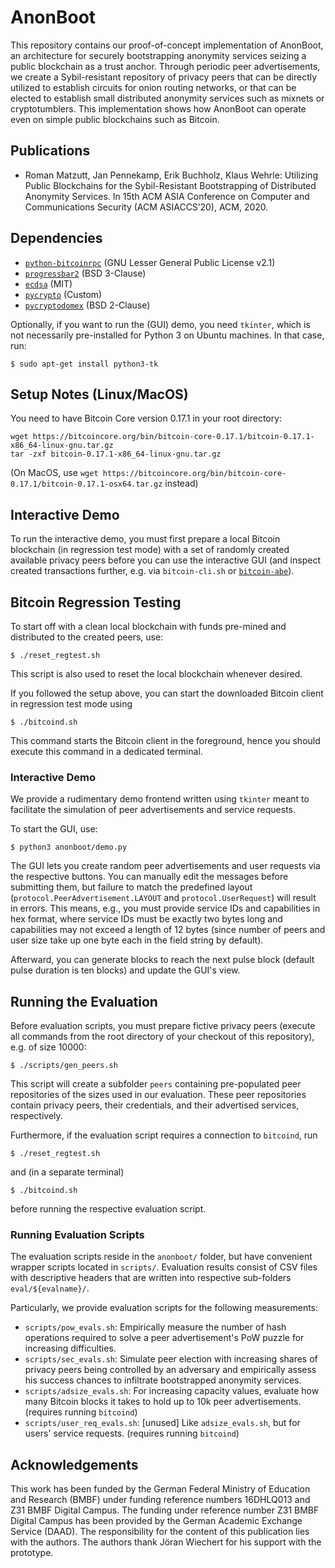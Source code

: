 # AnonBoot

This repository contains our proof-of-concept implementation of AnonBoot, an architecture for securely bootstrapping anonymity services seizing a public blockchain as a trust anchor.
Through periodic peer advertisements, we create a Sybil-resistant repository of privacy peers that can be directly utilized to establish circuits for onion routing networks, or that can be elected to establish small distributed anonymity services such as mixnets or cryptotumblers.
This implementation shows how AnonBoot can operate even on simple public blockchains such as Bitcoin.

## Publications

*  Roman Matzutt, Jan Pennekamp, Erik Buchholz, Klaus Wehrle: Utilizing Public Blockchains for the Sybil-Resistant Bootstrapping of Distributed Anonymity Services. In 15th ACM ASIA Conference on Computer and Communications Security (ACM ASIACCS’20), ACM, 2020.

## Dependencies

* [`python-bitcoinrpc`](http://www.github.com/jgarzik/python-bitcoinrpc) (GNU Lesser General Public License v2.1)
* [`progressbar2`](https://github.com/WoLpH/python-progressbar) (BSD 3-Clause)
* [`ecdsa`](http://github.com/warner/python-ecdsa) (MIT)
* [`pycrypto`](https://github.com/dlitz/pycrypto) (Custom)
* [`pycryptodomex`](https://github.com/Legrandin/pycryptodome) (BSD 2-Clause)

Optionally, if you want to run the (GUI) demo, you need `tkinter`, which is not necessarily pre-installed for Python 3 on Ubuntu machines.
In that case, run:

```
$ sudo apt-get install python3-tk
```

## Setup Notes (Linux/MacOS)

You need to have Bitcoin Core version 0.17.1 in your root directory:

```
wget https://bitcoincore.org/bin/bitcoin-core-0.17.1/bitcoin-0.17.1-x86_64-linux-gnu.tar.gz
tar -zxf bitcoin-0.17.1-x86_64-linux-gnu.tar.gz
```

(On MacOS, use `wget https://bitcoincore.org/bin/bitcoin-core-0.17.1/bitcoin-0.17.1-osx64.tar.gz` instead)

## Interactive Demo

To run the interactive demo, you must first prepare a local Bitcoin blockchain (in regression test mode) with a set of randomly created available privacy peers before you can use the interactive GUI (and inspect created transactions further, e.g. via `bitcoin-cli.sh` or [`bitcoin-abe`](https://github.com/marioschlipf/bitcoin-abe)).

## Bitcoin Regression Testing

To start off with a clean local blockchain with funds pre-mined and distributed to the created peers, use:

```
$ ./reset_regtest.sh
```

This script is also used to reset the local blockchain whenever desired.

If you followed the setup above, you can start the downloaded Bitcoin client in regression test mode using

```
$ ./bitcoind.sh
```

This command starts the Bitcoin client in the foreground, hence you should execute this command in a dedicated terminal.

### Interactive Demo

We provide a rudimentary demo frontend written using `tkinter` meant to facilitate the simulation of peer advertisements and service requests.

To start the GUI, use:

```
$ python3 anonboot/demo.py
```

The GUI lets you create random peer advertisements and user requests via the respective buttons.
You can manually edit the messages before submitting them, but failure to match the predefined layout (`protocol.PeerAdvertisement.LAYOUT` and `protocol.UserRequest`) will result in errors.
This means, e.g., you must provide service IDs and capabilities in hex format, where service IDs must be exactly two bytes long and capabilities may not exceed a length of 12 bytes (since number of peers and user size take up one byte each in the field string by default).

Afterward, you can generate blocks to reach the next pulse block (default pulse duration is ten blocks) and update the GUI's view.

## Running the Evaluation

Before evaluation scripts, you must prepare fictive privacy peers (execute all commands from the root directory of your checkout of this repository), e.g. of size 10000:

```
$ ./scripts/gen_peers.sh
```

This script will create a subfolder `peers` containing pre-populated peer repositories of the sizes used in our evaluation.
These peer repositories contain privacy peers, their credentials, and their advertised services, respectively.

Furthermore, if the evaluation script requires a connection to `bitcoind`, run
```
$ ./reset_regtest.sh
```
and (in a separate terminal)
```
$ ./bitcoind.sh
```
before running the respective evaluation script.

### Running Evaluation Scripts

The evaluation scripts reside in the `anonboot/` folder, but have convenient wrapper scripts located in `scripts/`.
Evaluation results consist of CSV files with descriptive headers that are written into respective sub-folders `eval/${evalname}/`.

Particularly, we provide evaluation scripts for the following measurements:

* `scripts/pow_evals.sh`: Empirically measure the number of hash operations required to solve a peer advertisement's PoW puzzle for increasing difficulties.
* `scripts/sec_evals.sh`: Simulate peer election with increasing shares of privacy peers being controlled by an adversary and empirically assess his success chances to infiltrate bootstrapped anonymity services.
* `scripts/adsize_evals.sh`: For increasing capacity values, evaluate how many Bitcoin blocks it takes to hold up to 10k peer advertisements. (requires running `bitcoind`)
* `scripts/user_req_evals.sh`: [unused] Like `adsize_evals.sh`, but for users' service requests. (requires running `bitcoind`)

## Acknowledgements

This work has been funded by the German Federal Ministry of Education and Research (BMBF) under funding reference numbers 16DHLQ013 and Z31 BMBF Digital Campus.
The funding under reference number Z31 BMBF Digital Campus has been provided by the German Academic Exchange Service (DAAD).
The responsibility for the content of this publication lies with the authors.
The authors thank Jöran Wiechert for his support with the prototype.
